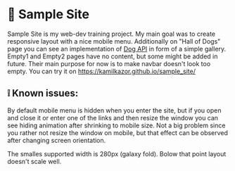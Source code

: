 # :evergreen_tree: Sample Site
Sample Site is my web-dev training project. My main goal was to create responsive layout with a nice mobile menu. Additionally on "Hall of Dogs" page you can see an implementation of [Dog API](https://dog.ceo/dog-api/) in form of a simple gallery. Empty1 and Empty2 pages have no content, but some might be added in future. Their main purpose for now is to make navbar doesn't look too empty.  You can try it on https://kamilkazor.github.io/sample_site/

## ❕ Known issues:
By default mobile menu is hidden when you enter the site, but if you open and close it or enter one of the links and then resize the window you can see hiding animation after shrinking to mobile size. Not a big problem since you rather not resize the window on mobile, but that effect can be observed after changing screen orientation.

The smalles supported width is 280px (galaxy fold). Bolow that point layout doesn't scale well.  
